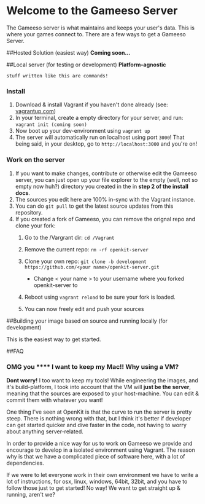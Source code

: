 # Welcome to the Gameeso Server

The Gameeso server is what maintains and keeps your user's data. This is where your games connect to.
There are a few ways to get a Gameeso Server.


##Hosted Solution (easiest way)
**Coming soon...**

##Local server (for testing or development)
**Platform-agnostic**

`stuff written like this are commands!`

### Install

1. Download & install Vagrant if you haven't done already (see: [vagrantup.com](http://www.vagrantup.com/))
2. In your terminal, create a empty directory for your server, and run: `vagrant init (coming soon)`
3. Now boot up your dev-environment using `vagrant up`
4. The server will automatically run on localhost using port `3000`! That being said, in your desktop, go to `http://localhost:3000` and you're on!

### Work on the server
1. If you want to make changes, contribute or otherwise edit the Gameeso server, you can just open up your file explorer to the empty (well, not so empty now huh?) directory you created in the in **step 2 of the install docs**.
2. The sources you edit here are 100% in-sync with the Vagrant instance.
3. You can do `git pull` to get the latest source updates from this repository.
4. If you created a fork of Gameeso, you can remove the orignal repo and clone your fork:
	1. Go to the /Vargrant dir: `cd /Vagrant`
	2. Remove the current repo: `rm -rf openkit-server`
	3. Clone your own repo: `git clone -b development https://github.com/<your name>/openkit-server.git`
	
		- Change < your name > to your username where you forked openkit-server to
		
	4. Reboot using `vagrant reload` to be sure your fork is loaded.
	5. You can now freely edit and push your sources 



##Building your image based on source and running locally (for development)

This is the easiest way to get started.

##FAQ

### OMG you **** I want to keep my Mac!! Why using a VM?

**Dont worry!** I too want to keep my tools! While engineering the images, and it's build-platform, I took into account that the VM will **just be the server**, meaning that the sources are exposed to your host-machine. You can edit & commit them with whatever you want!

One thing I've seen at OpenKit is that the curve to run the server is pretty steep. There is nothing wrong with that, but I think it's better if developer can get started quicker and dive faster in the code, not having to worry about anything server-related.

In order to provide a nice way for us to work on Gameeso we provide and encourage to develop in a isolated environment using Vagrant. The reason why is that we have a complicated piece of software here, with a lot of dependencies.

If we were to let everyone work in their own environment we have to write a lot of instructions, for osx, linux, windows, 64bit, 32bit, and you have to follow those just to get started! No way! We want to get straight up & running, aren't we?